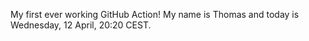 My first ever working GitHub Action!
My name is Thomas and today is Wednesday, 12 April, 20:20 CEST. 
